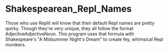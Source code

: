 # Shakespearean_Repl_Names
Those who use Replit will know that their default Repl names are pretty quirky. Though they're very unique, they all follow the format AdjectiveAdjectiveNoun. This program uses that formula with Shakespeare's "A Midsummer Night's Dream" to create fey, whimsical Repl monikers.
